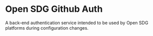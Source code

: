 # Open SDG Github Auth

A back-end authentication service intended to be used by Open SDG platforms during configuration changes.

